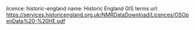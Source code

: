 licence: historic-england
name: Historic England GIS terms
url: https://services.historicengland.org.uk/NMRDataDownload/Licences/OSOpenData%20-%20HE.pdf
